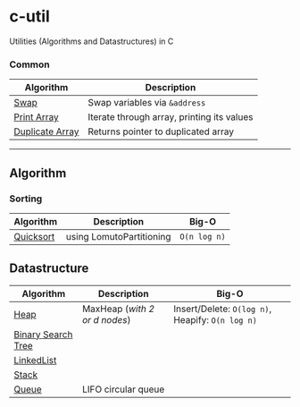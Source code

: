 # c-util
Utilities (Algorithms and Datastructures) in C

### Common
| Algorithm     | Description           |
| ------------- | ------------- |
| [Swap](https://github.com/Taremeh/c-util/blob/master/commons.c#L14)      | Swap variables via `&address` |
| [Print Array](https://github.com/Taremeh/c-util/blob/master/commons.c#L32)      | Iterate through array, printing its values  |
| [Duplicate Array](https://github.com/Taremeh/c-util/blob/master/commons.c#L46)      | Returns pointer to duplicated array  |

---

## Algorithm
### Sorting
| Algorithm     | Description           | Big-O  |
| ------------- | ------------- | ----- |
| [Quicksort](https://github.com/Taremeh/c-util/blob/master/sort/quicksort.c)      | using LomutoPartitioning | `O(n log n)` |


## Datastructure
| Algorithm     | Description           | Big-O  |
| ------------- | ------------- | ----- |
| [Heap](https://github.com/Taremeh/c-util/blob/master/datastructure/heap.c)      | MaxHeap (*with 2 or d nodes*) | Insert/Delete: `O(log n)`, Heapify: `O(n log n)` |
| [Binary Search Tree](https://github.com/Taremeh/c-util/blob/master/datastructure/binary_search_tree.c)      |  |  |
| [LinkedList](https://github.com/Taremeh/c-util/blob/master/datastructure/linkedList.c)      |  |  |
| [Stack](https://github.com/Taremeh/c-util/blob/master/datastructure/stack.c)      |  |  |
| [Queue](https://github.com/Taremeh/c-util/blob/master/datastructure/circular_queue.c)      | LIFO circular queue |  |
